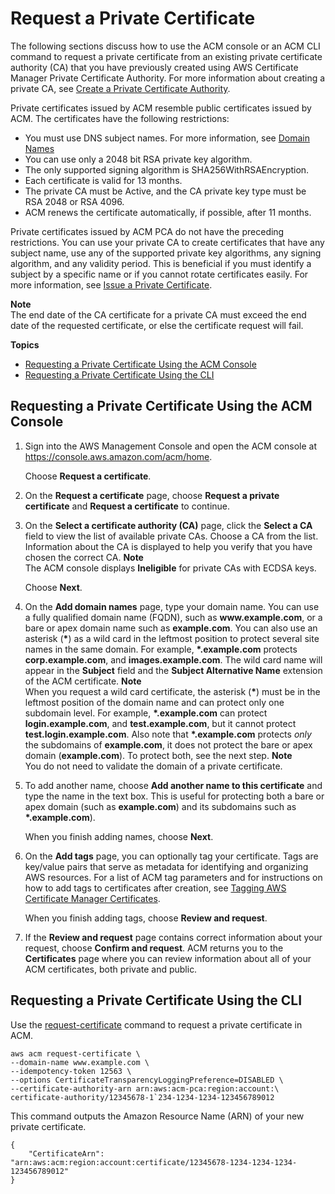 # Request a Private Certificate<a name="gs-acm-request-private"></a>

The following sections discuss how to use the ACM console or an ACM CLI command to request a private certificate from an existing private certificate authority \(CA\) that you have previously created using AWS Certificate Manager Private Certificate Authority\. For more information about creating a private CA, see [Create a Private Certificate Authority](https://docs.aws.amazon.com/acm-pca/latest/userguide/PcaCreateCa.html)\. 

Private certificates issued by ACM resemble public certificates issued by ACM\. The certificates have the following restrictions: 
+ You must use DNS subject names\. For more information, see [Domain Names](acm-concepts.md#concept-dn)
+ You can use only a 2048 bit RSA private key algorithm\.
+ The only supported signing algorithm is SHA256WithRSAEncryption\.
+ Each certificate is valid for 13 months\.
+ The private CA must be Active, and the CA private key type must be RSA 2048 or RSA 4096\.
+ ACM renews the certificate automatically, if possible, after 11 months\.

Private certificates issued by ACM PCA do not have the preceding restrictions\. You can use your private CA to create certificates that have any subject name, use any of the supported private key algorithms, any signing algorithm, and any validity period\. This is beneficial if you must identify a subject by a specific name or if you cannot rotate certificates easily\. For more information, see [Issue a Private Certificate](https://docs.aws.amazon.com/acm-pca/latest/userguide/PcaIssueCert.html)\. 

**Note**  
The end date of the CA certificate for a private CA must exceed the end date of the requested certificate, or else the certificate request will fail\.

**Topics**
+ [Requesting a Private Certificate Using the ACM Console](#request-private-console)
+ [Requesting a Private Certificate Using the CLI](#request-private-cli)

## Requesting a Private Certificate Using the ACM Console<a name="request-private-console"></a>

1. Sign into the AWS Management Console and open the ACM console at [https://console\.aws\.amazon\.com/acm/home](https://console.aws.amazon.com/acm/home)\.

   Choose **Request a certificate**\.

1. On the **Request a certificate** page, choose **Request a private certificate** and **Request a certificate** to continue\.

1. On the **Select a certificate authority \(CA\)** page, click the **Select a CA** field to view the list of available private CAs\. Choose a CA from the list\. Information about the CA is displayed to help you verify that you have chosen the correct CA\. 
**Note**  
The ACM console displays **Ineligible** for private CAs with ECDSA keys\.

    Choose **Next**\.

1. On the **Add domain names** page, type your domain name\. You can use a fully qualified domain name \(FQDN\), such as **www\.example\.com**, or a bare or apex domain name such as **example\.com**\. You can also use an asterisk \(**\***\) as a wild card in the leftmost position to protect several site names in the same domain\. For example, **\*\.example\.com** protects **corp\.example\.com**, and **images\.example\.com**\. The wild card name will appear in the **Subject** field and the **Subject Alternative Name** extension of the ACM certificate\. 
**Note**  
When you request a wild card certificate, the asterisk \(**\***\) must be in the leftmost position of the domain name and can protect only one subdomain level\. For example, **\*\.example\.com** can protect **login\.example\.com**, and **test\.example\.com**, but it cannot protect **test\.login\.example\.com**\. Also note that **\*\.example\.com** protects *only* the subdomains of **example\.com**, it does not protect the bare or apex domain \(**example\.com**\)\. To protect both, see the next step\.
**Note**  
You do not need to validate the domain of a private certificate\.

1. To add another name, choose **Add another name to this certificate** and type the name in the text box\. This is useful for protecting both a bare or apex domain \(such as **example\.com**\) and its subdomains such as **\*\.example\.com**\)\. 

   When you finish adding names, choose **Next**\.

1. On the **Add tags** page, you can optionally tag your certificate\. Tags are key/value pairs that serve as metadata for identifying and organizing AWS resources\. For a list of ACM tag parameters and for instructions on how to add tags to certificates after creation, see [Tagging AWS Certificate Manager Certificates](tags.md)\. 

   When you finish adding tags, choose **Review and request**\.

1. If the **Review and request** page contains correct information about your request, choose **Confirm and request**\. ACM returns you to the **Certificates** page where you can review information about all of your ACM certificates, both private and public\.

## Requesting a Private Certificate Using the CLI<a name="request-private-cli"></a>

Use the [request\-certificate](https://docs.aws.amazon.com/cli/latest/reference/acm/request-certificate.html) command to request a private certificate in ACM\. 

```
aws acm request-certificate \
--domain-name www.example.com \
--idempotency-token 12563 \
--options CertificateTransparencyLoggingPreference=DISABLED \
--certificate-authority-arn arn:aws:acm-pca:region:account:\
certificate-authority/12345678-1`234-1234-1234-123456789012
```

This command outputs the Amazon Resource Name \(ARN\) of your new private certificate\.

```
{
    "CertificateArn": "arn:aws:acm:region:account:certificate/12345678-1234-1234-1234-123456789012"
}
```